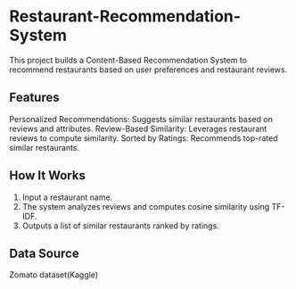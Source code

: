# Restaurant-Recommendation-System

This project builds a Content-Based Recommendation System to recommend restaurants based on user preferences and restaurant reviews.

## Features

Personalized Recommendations: Suggests similar restaurants based on reviews and attributes.
Review-Based Similarity: Leverages restaurant reviews to compute similarity.
Sorted by Ratings: Recommends top-rated similar restaurants.

## How It Works

1. Input a restaurant name.
2. The system analyzes reviews and computes cosine similarity using TF-IDF.
3. Outputs a list of similar restaurants ranked by ratings.

## Data Source
Zomato dataset(Kaggle)

